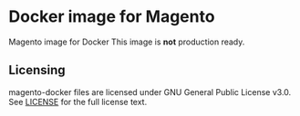 # Docker image for Magento 

Magento image for Docker
This image is **not** production ready.

## Licensing

magento-docker files are licensed under GNU General Public License v3.0. See [LICENSE](https://github.com/bhavin192/magento-docker/blob/master/LICENSE) for the full license text.
